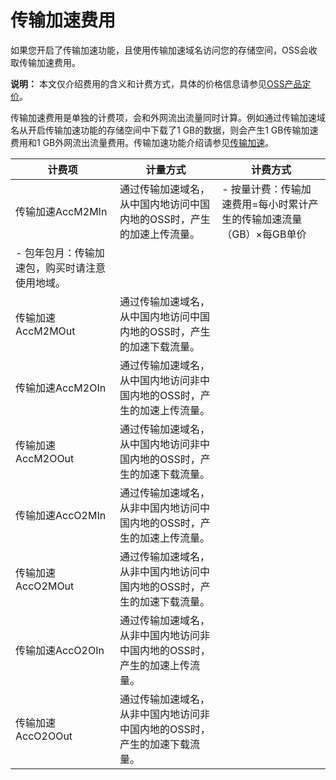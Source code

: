 # 传输加速费用

如果您开启了传输加速功能，且使用传输加速域名访问您的存储空间，OSS会收取传输加速费用。

**说明：** 本文仅介绍费用的含义和计费方式，具体的价格信息请参见[OSS产品定价](https://www.aliyun.com/price/product?spm=a2c4g.11186623.2.10.51d344ffLR7P1t#/oss/detail)。

传输加速费用是单独的计费项，会和外网流出流量同时计算。例如通过传输加速域名从开启传输加速功能的存储空间中下载了1 GB的数据，则会产生1 GB传输加速费用和1 GB外网流出流量费用。传输加速功能介绍请参见[传输加速](/cn.zh-CN/开发指南/存储空间（Bucket）/传输加速.md)。

|计费项|计量方式|计费方式|
|---|----|----|
|传输加速AccM2MIn|通过传输加速域名，从中国内地访问中国内地的OSS时，产生的加速上传流量。|-   按量计费：传输加速费用=每小时累计产生的传输加速流量（GB）×每GB单价
-   包年包月：传输加速包，购买时请注意使用地域。 |
|传输加速AccM2MOut|通过传输加速域名，从中国内地访问中国内地的OSS时，产生的加速下载流量。|
|传输加速AccM2OIn|通过传输加速域名，从中国内地访问非中国内地的OSS时，产生的加速上传流量。|
|传输加速AccM2OOut|通过传输加速域名，从中国内地访问非中国内地的OSS时，产生的加速下载流量。|
|传输加速AccO2MIn|通过传输加速域名，从非中国内地访问中国内地的OSS时，产生的加速上传流量。|
|传输加速AccO2MOut|通过传输加速域名，从非中国内地访问中国内地的OSS时，产生的加速下载流量。|
|传输加速AccO2OIn|通过传输加速域名，从非中国内地访问非中国内地的OSS时，产生的加速上传流量。|
|传输加速AccO2OOut|通过传输加速域名，从非中国内地访问非中国内地的OSS时，产生的加速下载流量。|

